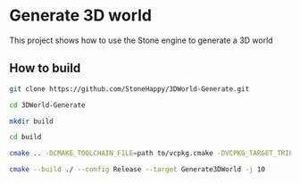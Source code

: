 # Generate 3D world
This project shows how to use the Stone engine to generate a 3D world

## How to build

```bash
git clone https://github.com/StoneHappy/3DWorld-Generate.git

cd 3DWorld-Generate

mkdir build

cd build 

cmake .. -DCMAKE_TOOLCHAIN_FILE=path to/vcpkg.cmake -DVCPKG_TARGET_TRIPLET=your target triplet

cmake --build ./ --config Release --target Generate3DWorld -j 10
```
